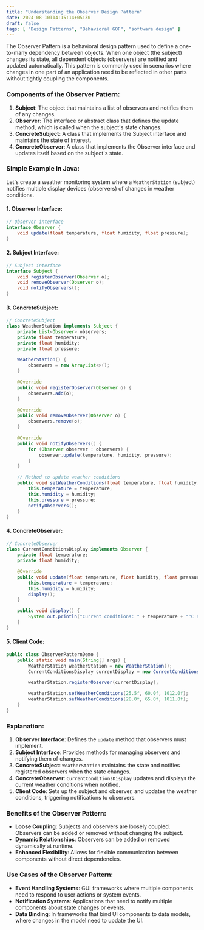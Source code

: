 ```yaml
---
title: "Understanding the Observer Design Pattern"
date: 2024-08-10T14:15:14+05:30
draft: false
tags: [ "Design Patterns", "Behavioral GOF", "software design" ]
---
```

The Observer Pattern is a behavioral design pattern used to define a one-to-many dependency between objects. When one object (the subject) changes its state, all dependent objects (observers) are notified and updated automatically. This pattern is commonly used in scenarios where changes in one part of an application need to be reflected in other parts without tightly coupling the components.

### Components of the Observer Pattern:

1. **Subject**: The object that maintains a list of observers and notifies them of any changes.
2. **Observer**: The interface or abstract class that defines the update method, which is called when the subject's state changes.
3. **ConcreteSubject**: A class that implements the Subject interface and maintains the state of interest.
4. **ConcreteObserver**: A class that implements the Observer interface and updates itself based on the subject's state.

### Simple Example in Java:

Let's create a weather monitoring system where a `WeatherStation` (subject) notifies multiple display devices (observers) of changes in weather conditions.

#### 1. Observer Interface:

```java
// Observer interface
interface Observer {
    void update(float temperature, float humidity, float pressure);
}
```

#### 2. Subject Interface:

```java
// Subject interface
interface Subject {
    void registerObserver(Observer o);
    void removeObserver(Observer o);
    void notifyObservers();
}
```

#### 3. ConcreteSubject:

```java
// ConcreteSubject
class WeatherStation implements Subject {
    private List<Observer> observers;
    private float temperature;
    private float humidity;
    private float pressure;

    WeatherStation() {
        observers = new ArrayList<>();
    }

    @Override
    public void registerObserver(Observer o) {
        observers.add(o);
    }

    @Override
    public void removeObserver(Observer o) {
        observers.remove(o);
    }

    @Override
    public void notifyObservers() {
        for (Observer observer : observers) {
            observer.update(temperature, humidity, pressure);
        }
    }

    // Method to update weather conditions
    public void setWeatherConditions(float temperature, float humidity, float pressure) {
        this.temperature = temperature;
        this.humidity = humidity;
        this.pressure = pressure;
        notifyObservers();
    }
}
```

#### 4. ConcreteObserver:

```java
// ConcreteObserver
class CurrentConditionsDisplay implements Observer {
    private float temperature;
    private float humidity;

    @Override
    public void update(float temperature, float humidity, float pressure) {
        this.temperature = temperature;
        this.humidity = humidity;
        display();
    }

    public void display() {
        System.out.println("Current conditions: " + temperature + "°C and " + humidity + "% humidity");
    }
}
```

#### 5. Client Code:

```java
public class ObserverPatternDemo {
    public static void main(String[] args) {
        WeatherStation weatherStation = new WeatherStation();
        CurrentConditionsDisplay currentDisplay = new CurrentConditionsDisplay();

        weatherStation.registerObserver(currentDisplay);

        weatherStation.setWeatherConditions(25.5f, 60.0f, 1012.0f);
        weatherStation.setWeatherConditions(28.0f, 65.0f, 1011.0f);
    }
}
```

### Explanation:

1. **Observer Interface**: Defines the `update` method that observers must implement.
2. **Subject Interface**: Provides methods for managing observers and notifying them of changes.
3. **ConcreteSubject**: `WeatherStation` maintains the state and notifies registered observers when the state changes.
4. **ConcreteObserver**: `CurrentConditionsDisplay` updates and displays the current weather conditions when notified.
5. **Client Code**: Sets up the subject and observer, and updates the weather conditions, triggering notifications to observers.

### Benefits of the Observer Pattern:

- **Loose Coupling**: Subjects and observers are loosely coupled. Observers can be added or removed without changing the subject.
- **Dynamic Relationships**: Observers can be added or removed dynamically at runtime.
- **Enhanced Flexibility**: Allows for flexible communication between components without direct dependencies.

### Use Cases of the Observer Pattern:

- **Event Handling Systems**: GUI frameworks where multiple components need to respond to user actions or system events.
- **Notification Systems**: Applications that need to notify multiple components about state changes or events.
- **Data Binding**: In frameworks that bind UI components to data models, where changes in the model need to update the UI.